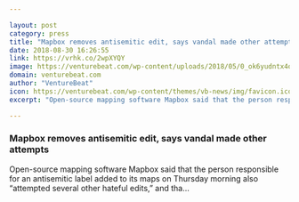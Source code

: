 ```yaml
---

layout: post
category: press
title: "Mapbox removes antisemitic edit, says vandal made other attempts"
date: 2018-08-30 16:26:55
link: https://vrhk.co/2wpXYQY
image: https://venturebeat.com/wp-content/uploads/2018/05/0_ok6yudntx4o2psfx.png?fit=1600%2C692&strip=all
domain: venturebeat.com
author: "VentureBeat"
icon: https://venturebeat.com/wp-content/themes/vb-news/img/favicon.ico
excerpt: "Open-source mapping software Mapbox said that the person responsible for an antisemitic label added to its maps on Thursday morning also “attempted several other hateful edits,” and tha…"

---
```


### Mapbox removes antisemitic edit, says vandal made other attempts

Open-source mapping software Mapbox said that the person responsible for an antisemitic label added to its maps on Thursday morning also “attempted several other hateful edits,” and tha…